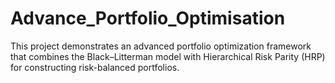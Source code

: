 # Advance_Portfolio_Optimisation
This project demonstrates an advanced portfolio optimization framework that combines the Black–Litterman model with Hierarchical Risk Parity (HRP) for constructing risk-balanced portfolios. 
